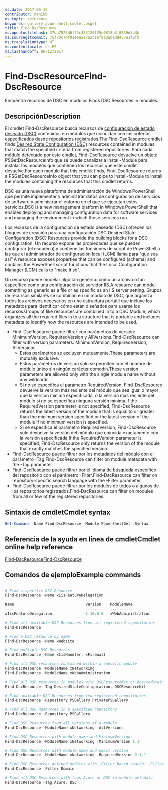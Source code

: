 ```yaml
---
ms.date: 2017-06-12
contributor: manikb
ms.topic: reference
keywords: gallery,powershell,cmdlet,psget
title: Find-DscResource
ms.openlocfilehash: 37ba7925d6f73c453126f25e0818b3f8839d3b3b
ms.sourcegitcommit: 75f70c7df01eea5e7a2c16f9a3ab1dd437a1f8fd
ms.translationtype: HT
ms.contentlocale: es-ES
ms.lasthandoff: 06/12/2017
---
```

# <a name="find-dscresource"></a><span data-ttu-id="9ac87-103">Find-DscResource</span><span class="sxs-lookup"><span data-stu-id="9ac87-103">Find-DscResource</span></span>

<span data-ttu-id="9ac87-104">Encuentra recursos de DSC en módulos.</span><span class="sxs-lookup"><span data-stu-id="9ac87-104">Finds DSC Resources in modules.</span></span>

## <a name="description"></a><span data-ttu-id="9ac87-105">Descripción</span><span class="sxs-lookup"><span data-stu-id="9ac87-105">Description</span></span>

<span data-ttu-id="9ac87-106">El cmdlet Find-DscResource busca recursos de [configuración de estado deseado (DSC)](https://msdn.microsoft.com/en-us/PowerShell/dsc/overview) contenidos en módulos que coincidan con los criterios especificados desde repositorios registrados.</span><span class="sxs-lookup"><span data-stu-id="9ac87-106">The Find-DscResource cmdlet finds [Desired State Configuration (DSC)](https://msdn.microsoft.com/en-us/PowerShell/dsc/overview) resources contained in modules that match the specified criteria from registered repositories.</span></span>
<span data-ttu-id="9ac87-107">Para cada módulo detectado por este cmdlet, Find-DscResource devuelve un objeto PSGetDscResourceInfo que se puede canalizar a Install-Module para instalar los módulos que contienen los recursos que este cmdlet devuelve.</span><span class="sxs-lookup"><span data-stu-id="9ac87-107">For each module that this cmdlet finds, Find-DscResource returns a PSGetDscResourceInfo object that you can pipe to Install-Module to install the modules containing the resources that this cmdlet returns.</span></span>

<span data-ttu-id="9ac87-108">DSC es una nueva plataforma de administración de Windows PowerShell que permite implementar y administrar datos de configuración de servicios de software y administrar el entorno en el que se ejecutan estos servicios.</span><span class="sxs-lookup"><span data-stu-id="9ac87-108">DSC is a new management platform in Windows PowerShell that enables deploying and managing configuration data for software services and managing the environment in which these services run.</span></span>

<span data-ttu-id="9ac87-109">Los recursos de la configuración de estado deseado (DSC) ofrecen los bloques de creación para una configuración DSC.</span><span class="sxs-lookup"><span data-stu-id="9ac87-109">Desired State Configuration (DSC) Resources provide the building blocks for a DSC configuration.</span></span> <span data-ttu-id="9ac87-110">Un recurso expone las propiedades que se pueden configurar (el esquema) y contiene las funciones de script de PowerShell a las que el administrador de configuración local (LCM) llama para "que sea así".</span><span class="sxs-lookup"><span data-stu-id="9ac87-110">A resource exposes properties that can be configured (schema) and contains the PowerShell script functions that the Local Configuration Manager (LCM) calls to "make it so".</span></span>

<span data-ttu-id="9ac87-111">Un recurso puede modelar algo tan genérico como un archivo o tan específico como una configuración de servidor IIS.</span><span class="sxs-lookup"><span data-stu-id="9ac87-111">A resource can model something as generic as a file or as specific as an IIS server setting.</span></span> <span data-ttu-id="9ac87-112">Grupos de recursos similares se combinan en un módulo de DSC, que organiza todos los archivos necesarios en una estructura portátil que incluye los metadatos para identificar cómo están diseñados para usarse los recursos.</span><span class="sxs-lookup"><span data-stu-id="9ac87-112">Groups of like resources are combined in to a DSC Module, which organizes all the required files in to a structure that is portable and includes metadata to identify how the resources are intended to be used.</span></span>

- <span data-ttu-id="9ac87-113">Find-DscResource puede filtrar con parámetros de versión: MinimumVersion, RequiredVersion y AllVersions.</span><span class="sxs-lookup"><span data-stu-id="9ac87-113">Find-DscResource can filter with version parameters: MinimumVersion, RequiredVersion, AllVersions.</span></span>
  - <span data-ttu-id="9ac87-114">Estos parámetros se excluyen mutuamente.</span><span class="sxs-lookup"><span data-stu-id="9ac87-114">These parameters are mutually exclusive.</span></span>
  - <span data-ttu-id="9ac87-115">Estos parámetros de versión solo se permiten con el nombre de módulo único sin ningún carácter comodín.</span><span class="sxs-lookup"><span data-stu-id="9ac87-115">These version parameters are allowed only with the single module name without any wildcards.</span></span>
  - <span data-ttu-id="9ac87-116">Si no se especifica el parámetro RequiredVersion, Find-DscResource devuelve la versión más reciente del módulo que sea igual o mayor que la versión mínima especificada, o la versión más reciente del módulo si no se especifica ninguna versión mínima.</span><span class="sxs-lookup"><span data-stu-id="9ac87-116">If the RequiredVersion parameter is not specified, Find-DscResource returns the latest version of the module that is equal to or greater than the minimum version specified or the latest version of the module if no minimum version is specified.</span></span>
  - <span data-ttu-id="9ac87-117">Si se especifica el parámetro RequiredVersion, Find-DscResource solo devuelve la versión del módulo que coincida exactamente con la versión especificada.</span><span class="sxs-lookup"><span data-stu-id="9ac87-117">If the RequiredVersion parameter is specified, Find-DscResource only returns the version of the module that exactly matches the specified version.</span></span>
- <span data-ttu-id="9ac87-118">Find-DscResource puede filtrar por los metadatos del módulo con el parámetro -Tag.</span><span class="sxs-lookup"><span data-stu-id="9ac87-118">Find-DscResource can filter on module metadata with the -Tag parameter</span></span>
- <span data-ttu-id="9ac87-119">Find-DscResource puede filtrar por el idioma de búsqueda específico del repositorio con el parámetro -Filter.</span><span class="sxs-lookup"><span data-stu-id="9ac87-119">Find-DscResource can filter on repository-specific search language with the -Filter parameter.</span></span>
- <span data-ttu-id="9ac87-120">Find-DscResource puede filtrar por los módulos de todos o algunos de los repositorios registrados.</span><span class="sxs-lookup"><span data-stu-id="9ac87-120">Find-DscResource can filter on modules from all or few of the registered repositories.</span></span>

## <a name="cmdlet-syntax"></a><span data-ttu-id="9ac87-121">Sintaxis de cmdlet</span><span class="sxs-lookup"><span data-stu-id="9ac87-121">Cmdlet syntax</span></span>
```powershell
Get-Command -Name Find-DscResource -Module PowerShellGet -Syntax
```

## <a name="cmdlet-online-help-reference"></a><span data-ttu-id="9ac87-122">Referencia de la ayuda en línea de cmdlet</span><span class="sxs-lookup"><span data-stu-id="9ac87-122">Cmdlet online help reference</span></span>

[<span data-ttu-id="9ac87-123">Find-DscResource</span><span class="sxs-lookup"><span data-stu-id="9ac87-123">Find-DscResource</span></span>](http://go.microsoft.com/fwlink/?LinkId=517196)

## <a name="example-commands"></a><span data-ttu-id="9ac87-124">Comandos de ejemplo</span><span class="sxs-lookup"><span data-stu-id="9ac87-124">Example commands</span></span>
```powershell

# Find a specific DSC Resource
Find-DscResource -Name xIisFeatureDelegation

Name                                Version    ModuleName                          Repository
----                                -------    ----------                          ----------
xIisFeatureDelegation               1.10.0.0   xWebAdministration                  PSGallery

# Find all available DSC Resources from all registered repositories
Find-DscResource

# Find a DSC resource by name
Find-DscResource -Name xWebsite

# Find multiple DSC Resources
Find-DscResource -Name xIisHandler, xFirewall

# Find all DSC resources contained within a specific module
Find-DscResource -ModuleName xNetworking
Find-DscResource -ModuleName xWebAdministration

# Find all DSC resources in modules with DSCResourceKit or DesiredStateConfiguration
Find-DscResource -Tag DesiredStateConfiguration, DSCResourceKit

# Find available DSC Resources from few registered repositories
Find-DscResource -Repository PSGallery,PrivatePSGallery

# Find all DSC Resources in a specified repository
Find-DscResource -Repository PSGallery

# Find DSC Resources from all versions of a module
Find-DscResource -ModuleName xNetworking -AllVersions

# Find DSC Resources with module name and MinimumVersion.
Find-DscResource -ModuleName xNetworking -MinimumVersion 1.1

# Find DSC Resources with module name and exact version
Find-DscResource -ModuleName xNetworking -RequiredVersion 2.1.1

# Find DSC Resources defined modules with -Filter based search. -Filter searches in description and module names
Find-DscResource -Filter Domain

# Find all DSC Resources with tags Azure or DSC in module metadata
Find-DscResource -Tag Azure, DSC

```

